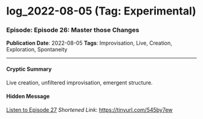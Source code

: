 # log_2022-08-05 (Tag: Experimental)

### Episode: Episode 26: Master those Changes

**Publication Date**: 2022-08-05
**Tags**: Improvisation, Live, Creation, Exploration, Spontaneity

---

#### Cryptic Summary
Live creation, unfiltered improvisation, emergent structure.

#### Hidden Message


[Listen to Episode 27](https://tinyurl.com/545by7ew)
*Shortened Link*: https://tinyurl.com/545by7ew
